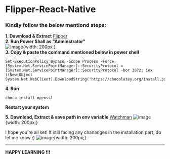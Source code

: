 # Flipper-React-Native

### Kindly follow the below mentiond steps:

**1. Dawnload & Extract** [Flipper](https://objects.githubusercontent.com/github-production-release-asset-2e65be/129283183/489d4a84-ef79-416c-ada9-eba6161d4411?X-Amz-Algorithm=AWS4-HMAC-SHA256&X-Amz-Credential=AKIAIWNJYAX4CSVEH53A%2F20230124%2Fus-east-1%2Fs3%2Faws4_request&X-Amz-Date=20230124T132319Z&X-Amz-Expires=300&X-Amz-Signature=6fcdafbbb7a020edf7502df542b021210b6047997009b8c2d39184e491cbad76&X-Amz-SignedHeaders=host&actor_id=70936174&key_id=0&repo_id=129283183&response-content-disposition=attachment%3B%20filename%3DFlipper-win.zip&response-content-type=application%2Foctet-stream)
<br>
**2. Run Power Shall as "Adminstrator"**
<br>
![image](https://user-images.githubusercontent.com/70936174/214488951-4e3a6ab9-942f-4760-8e7f-b041ff7400e9.png){width: 200px;}
<br>
**3. Copy & paste the command mentioned below in power shell**

```
Set-ExecutionPolicy Bypass -Scope Process -Force; [System.Net.ServicePointManager]::SecurityProtocol = [System.Net.ServicePointManager]::SecurityProtocol -bor 3072; iex ((New-Object System.Net.WebClient).DownloadString('https://chocolatey.org/install.ps1'))

```
**4. Run**
```
choco install openssl 
```
**Restart your system**

**5. Dawnload, Extract & save path in env variable** 
[Watchman](https://github.com/facebook/watchman/releases/download/v2023.01.23.00/watchman-v2023.01.23.00-windows.zip)
![image](https://user-images.githubusercontent.com/70936174/214493008-39d9c87d-b75d-4d23-ba8a-4bc1aced5be1.png){width: 200px;}

I hope you're all set! If still facing any chananges in the installation part, do let me know :)
![image](https://user-images.githubusercontent.com/70936174/214496185-67784efc-bece-436a-bd0f-c7ac77767bbf.png){width: 200px;}

----
**HAPPY LEARNING !!!**

